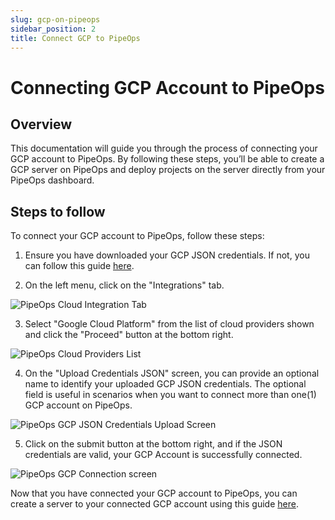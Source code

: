 ```yaml
---
slug: gcp-on-pipeops
sidebar_position: 2
title: Connect GCP to PipeOps
---
```


# Connecting GCP Account to PipeOps

## Overview

This documentation will guide you through the process of connecting your GCP account to PipeOps. By following these steps, you’ll be able to create a GCP server on PipeOps and deploy projects on the server directly from your PipeOps dashboard.


## Steps to follow

To connect your GCP account to PipeOps, follow these steps:

1. Ensure you have downloaded your GCP JSON credentials. If not, you can follow this guide [here](/docs/how-to-guides/tutorials/generate-gcp-json-credentials).

2. On the left menu, click on the "Integrations" tab.

![PipeOps Cloud Integration Tab](https://pub-950943fa1bc54978bed46ef104f9d81a.r2.dev/PipeOpsCloudIntegrationTab.png)

3. Select "Google Cloud Platform" from the list of cloud providers shown and click the "Proceed" button at the bottom right.

![PipeOps Cloud Providers List](https://pub-950943fa1bc54978bed46ef104f9d81a.r2.dev/PipeOpsConnectCloudProviderList.png)


4. On the "Upload Credentials JSON" screen, you can provide an optional name to identify your uploaded GCP JSON credentials. The optional field is useful in scenarios when you want to connect more than one(1) GCP account on PipeOps.

![PipeOps GCP JSON Credentials Upload Screen](https://pub-950943fa1bc54978bed46ef104f9d81a.r2.dev/PipeOpsGCPJSONCredentialsFilled.png)

5. Click on the submit button at the bottom right, and if the JSON credentials are valid, your GCP Account is successfully connected.

![PipeOps GCP Connection screen](https://pub-950943fa1bc54978bed46ef104f9d81a.r2.dev/PipeOpsGCPCredentialsUploaded.png)

Now that you have connected your GCP account to PipeOps, you can create a server to your connected GCP account using this guide [here](/docs/servers/server-provisioning).

